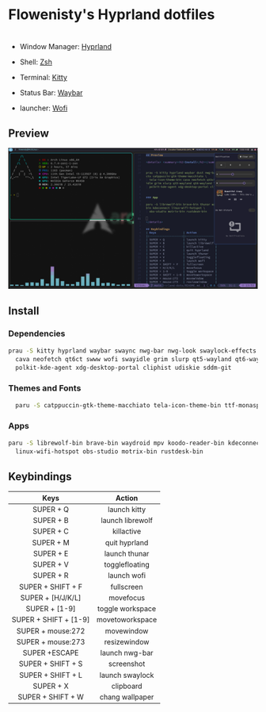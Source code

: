 <div>
    <H1>Flowenisty's Hyprland dotfiles <H1> 
</div>

- Window Manager: [Hyprland](https://github.com/hyprwm/Hyprland)

- Shell: [Zsh](https://www.zsh.org/)

- Terminal: [Kitty](https://sw.kovidgoyal.net/kitty/)

- Status Bar: [Waybar](https://github.com/Alexays/Waybar)

- launcher: [Wofi](https://man.archlinux.org/man/wofi.1)

## Preview
![preview](preview.png) 
## Install
### Dependencies
```bash
prau -S kitty hyprland waybar swaync nwg-bar nwg-look swaylock-effects \
  cava neofetch qt6ct swww wofi swayidle grim slurp qt5-wayland qt6-wayland \
  polkit-kde-agent xdg-desktop-portal cliphist udiskie sddm-git

```
### Themes and Fonts
```bash
  paru -S catppuccin-gtk-theme-macchiato tela-icon-theme-bin ttf-monaspace-variable ttf-font-awesome
```
### Apps
```bash
paru -S librewolf-bin brave-bin waydroid mpv koodo-reader-bin kdeconnect \
  linux-wifi-hotspot obs-studio motrix-bin rustdesk-bin
```

## Keybindings
| Keys                | Action           |
|:-------------------:|:----------------:|
| SUPER + Q           | launch kitty     |
| SUPER + B           | launch librewolf |
| SUPER + C           | killactive       |
| SUPER + M           | quit hyprland    |
| SUPER + E           | launch thunar    |
| SUPER + V           | togglefloating   |
| SUPER + R           | launch wofi      |
| SUPER + SHIFT + F   | fullscreen       |
| SUPER + [H/J/K/L]     | movefocus        |
| SUPER + [1-9]         | toggle workspace |
| SUPER + SHIFT + [1-9] | movetoworkspace  |
| SUPER + mouse:272   | movewindow       |
| SUPER + mouse:273   | resizewindow     |
| SUPER +ESCAPE       | launch nwg-bar   |
| SUPER + SHIFT + S   | screenshot       |
| SUPER + SHIFT + L   | launch swaylock  |
| SUPER + X           | clipboard        |
| SUPER + SHIFT + W   | chang wallpaper  |

